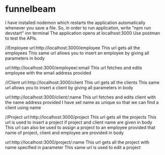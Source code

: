 # funnelbeam

I have installed nodemon which restarts the application automatically whenever you save a file. 
So, in order to run application, write "npm run devstart" inn terminal
The application opens at localhost:3000
Use postman to test the APIs.

//Employee 
url:http://localhost:3000/employee
This url gets all the employees 
This same url allows you to insert an employee by giving all parameters in body

url:http://localhost:3000/employee/:email
This url fetches and edits employee with the email address provided

//Client
url:http://localhost:3000/client
This url gets all the clients 
This same url allows you to insert a client by giving all parameters in body

url:http://localhost:3000/client/:name
This url fetches and edits client with the name address provided
I have set name as unique so that we can find a client using name

//Project
url:http://localhost:3000/project
This url gets all the projects
This url is used to insert a project if project and client name are given in body
This url can also be used to assign a project to an employee provided that name of project, client and employee are provided in body

url:http://localhost:3000/project/:name
This url gets all the project with name specified in parameter
This same url is used to edit a project


